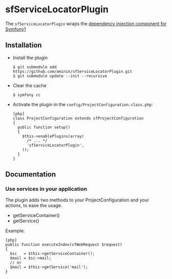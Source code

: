# sfServiceLocatorPlugin

The `sfServiceLocatorPlugin` wraps the [dependency injection component for
Symfony1](http://components.symfony-project.org/dependency-injection/)


## Installation

  * Install the plugin

        $ git submodule add https://github.com/aminin/sfServiceLocatorPlugin.git
        $ git submodule update --init --recursive

  * Clear the cache

        $ symfony cc

  * Activate the plugin in the `config/ProjectConfiguration.class.php`:

        [php]
        class ProjectConfiguration extends sfProjectConfiguration
        {
          public function setup()
          {
            $this->enablePlugins(array(
              /* ... */
              'sfServiceLocatorPlugin',
            ));
          }
        }

## Documentation

### Use services in your application

The plugin adds two methods to your ProjectConfiguration and your actions, to
ease the usage.

 * getServiceContainer()
 * getService()

Example:

    [php]
    public function executeIndex(sfWebRequest $request)
    {
      $sc   = $this->getServiceContainer();
      $mail = $sc->mail;
      // or
      $mail = $this->getService('mail');
    }